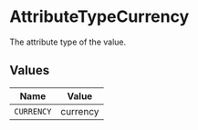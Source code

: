 # AttributeTypeCurrency

The attribute type of the value.


## Values

| Name       | Value      |
| ---------- | ---------- |
| `CURRENCY` | currency   |